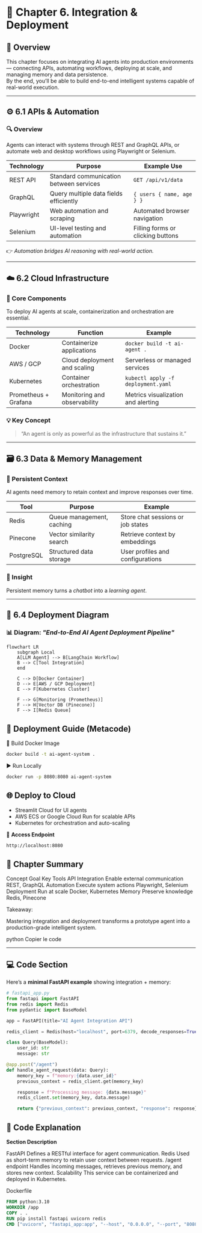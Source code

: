 # 🧠 Chapter 6. Integration & Deployment

## 📘 Overview
This chapter focuses on integrating AI agents into production environments — connecting APIs, automating workflows, deploying at scale, and managing memory and data persistence.  
By the end, you’ll be able to build end-to-end intelligent systems capable of real-world execution.

---

## ⚙️ 6.1 APIs & Automation

### 🔍 Overview
Agents can interact with systems through REST and GraphQL APIs, or automate web and desktop workflows using Playwright or Selenium.

| Technology | Purpose | Example Use |
|-------------|----------|--------------|
| REST API | Standard communication between services | `GET /api/v1/data` |
| GraphQL | Query multiple data fields efficiently | `{ users { name, age } }` |
| Playwright | Web automation and scraping | Automated browser navigation |
| Selenium | UI-level testing and automation | Filling forms or clicking buttons |

👉 *Automation bridges AI reasoning with real-world action.*

---

## ☁️ 6.2 Cloud Infrastructure

### 🧠 Core Components
To deploy AI agents at scale, containerization and orchestration are essential.

| Technology | Function | Example |
|-------------|-----------|----------|
| Docker | Containerize applications | `docker build -t ai-agent .` |
| AWS / GCP | Cloud deployment and scaling | Serverless or managed services |
| Kubernetes | Container orchestration | `kubectl apply -f deployment.yaml` |
| Prometheus + Grafana | Monitoring and observability | Metrics visualization and alerting |

### 💡 Key Concept
> “An agent is only as powerful as the infrastructure that sustains it.”

---

## 🗃️ 6.3 Data & Memory Management

### 🧩 Persistent Context
AI agents need memory to retain context and improve responses over time.

| Tool | Purpose | Example |
|------|----------|----------|
| Redis | Queue management, caching | Store chat sessions or job states |
| Pinecone | Vector similarity search | Retrieve context by embeddings |
| PostgreSQL | Structured data storage | User profiles and configurations |

### 🧠 Insight
Persistent memory turns a *chatbot* into a *learning agent*.

---

## 🧭 6.4 Deployment Diagram

### 📊 Diagram: *"End-to-End AI Agent Deployment Pipeline"*

```
flowchart LR
    subgraph Local
    A[LLM Agent] --> B[LangChain Workflow]
    B --> C[Tool Integration]
    end

    C --> D[Docker Container]
    D --> E[AWS / GCP Deployment]
    E --> F[Kubernetes Cluster]

    F --> G[Monitoring (Prometheus)]
    F --> H[Vector DB (Pinecone)]
    F --> I[Redis Queue]
````

## 🚀 Deployment Guide (Metacode)
🧱 Build Docker Image

````bash
docker build -t ai-agent-system .
````

▶️ Run Locally
````bash
docker run -p 8080:8080 ai-agent-system
````

## 🌐 Deploy to Cloud
- Streamlit Cloud for UI agents
- AWS ECS or Google Cloud Run for scalable APIs
- Kubernetes for orchestration and auto-scaling

📡 **Access Endpoint**
````bash
http://localhost:8080
````

## 🧩 Chapter Summary
Concept	Goal	Key Tools
API Integration	Enable external communication	REST, GraphQL
Automation	Execute system actions	Playwright, Selenium
Deployment	Run at scale	Docker, Kubernetes
Memory	Preserve knowledge	Redis, Pinecone

Takeaway:

Mastering integration and deployment transforms a prototype agent into a production-grade intelligent system.

python
Copier le code

---

## 💻 **Code Section**

Here’s a **minimal FastAPI example** showing integration + memory:

```python
# fastapi_app.py
from fastapi import FastAPI
from redis import Redis
from pydantic import BaseModel

app = FastAPI(title="AI Agent Integration API")

redis_client = Redis(host="localhost", port=6379, decode_responses=True)

class Query(BaseModel):
    user_id: str
    message: str

@app.post("/agent")
def handle_agent_request(data: Query):
    memory_key = f"memory:{data.user_id}"
    previous_context = redis_client.get(memory_key)

    response = f"Processing message: {data.message}"
    redis_client.set(memory_key, data.message)

    return {"previous_context": previous_context, "response": response}
````

## 🧠 Code Explanation                                   

**Section	Description**

FastAPI	Defines a RESTful interface for agent communication.
Redis	Used as short-term memory to retain user context between requests.
/agent endpoint	Handles incoming messages, retrieves previous memory, and stores new context.
Scalability	This service can be containerized and deployed in Kubernetes.

Dockerfile
````dockerfile
FROM python:3.10
WORKDIR /app
COPY . .
RUN pip install fastapi uvicorn redis
CMD ["uvicorn", "fastapi_app:app", "--host", "0.0.0.0", "--port", "8080"]
````







